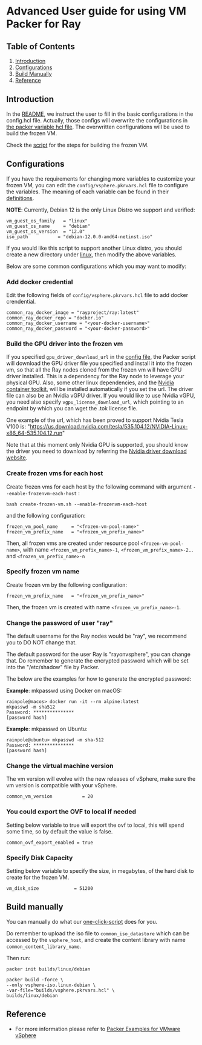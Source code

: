
# Advanced User guide for using VM Packer for Ray

## Table of Contents

1. [Introduction](#introduction)
2. [Configurations](#configurations)
3. [Build Manually](#build-manually)
4. [Reference](#reference)

## Introduction

In the [README](README.md), we instruct the user to fill in the basic configurations in the config.hcl file.
Actually, those configs will overwrite the configurations in [the packer variable hcl file](builds/vsphere.pkrvars.hcl).
The overwritten configurations will be used to build the frozen VM. 

Check the [script](scripts/run.sh) for the steps for building the frozen VM.

## Configurations

If you have the requirements for changing more variables to customize your frozen VM, you can edit the
`config/vsphere.pkrvars.hcl` file to configure the variables. The meaning of each variable can be found in their
[definitions](builds/linux/debian/variable.pkr.hcl).

**NOTE**: Currently, Debian 12 is the only Linux Distro we support and verified:
```hcl
vm_guest_os_family   = "linux"
vm_guest_os_name     = "debian"
vm_guest_os_version  = "12.0"
iso_path           = "debian-12.0.0-amd64-netinst.iso"
```
If you would like this script to support another Linux distro, you should create a new directory under
[linux](builds/linux), then modify the above variables.

Below are some common configurations which you may want to modify:

### Add docker credential
Edit the following fields of `config/vsphere.pkrvars.hcl` file to add docker crendential.
```hcl
common_ray_docker_image = "rayproject/ray:latest"
common_ray_docker_repo = "docker.io"
common_ray_docker_username = "<your-docker-username>"
common_ray_docker_password = "<your-docker-password>"
```

### Build the GPU driver into the frozen vm
If you specified `gpu_driver_download_url` in the [config file](scripts/config.hcl), the Packer script will download the
GPU driver file you specified and install it into the frozen vm, so that all the Ray nodes cloned from the frozen vm
will have GPU driver installed. This is a dependency for the Ray node to leverage your physical GPU.
Also, some other linux dependencies, and the [Nvidia container toolkit](https://docs.nvidia.com/datacenter/cloud-native/container-toolkit/latest/install-guide.html), 
will be installed automatically if you set the url.
The driver file can also be an Nvidia vGPU driver. If you would like to use Nvidia vGPU, you need also specify
`vgpu_license_download_url`, which pointing to an endpoint by which you can wget the .tok license file.

One example of the url, which has been proved to support Nvidia Tesla V100 is:
"https://us.download.nvidia.com/tesla/535.104.12/NVIDIA-Linux-x86_64-535.104.12.run"

Note that at this moment only Nvidia GPU is supported, you should know the driver you need to download by referring
the [Nvidia driver download website](https://www.nvidia.com/Download/index.aspx).


### Create frozen vms for each host

Create frozen vms for each host by the following command with argument `--enable-frozenvm-each-host` :
```
bash create-frozen-vm.sh --enable-frozenvm-each-host
```
and the following configuration:

```hcl
frozen_vm_pool_name     = "<frozen-vm-pool-name>"
frozen_vm_prefix_name   = "<frozen_vm_prefix_name>"
```

Then, all frozen vms are created under resource pool `<frozen-vm-pool-name>`, with name `<frozen_vm_prefix_name>-1`,  `<frozen_vm_prefix_name>-2`... and `<frozen_vm_prefix_name>-n`

### Specify frozen vm name
Create frozen vm by the following configuration:
```hcl
frozen_vm_prefix_name   = "<frozen_vm_prefix_name>"
```

Then, the frozen vm is created with name `<frozen_vm_prefix_name>-1`.

### Change the password of user "ray"

The default username for the Ray nodes would be "ray", we recommend you to DO NOT change that.

The default password for the user Ray is "rayonvsphere", you can change that. Do remember to generate the encrypted
password which will be set into the "/etc/shadow" file by Packer.

The below are the examples for how to generate the encrypted password:

**Example**: mkpasswd using Docker on macOS:

```console
rainpole@macos> docker run -it --rm alpine:latest
mkpasswd -m sha512
Password: ***************
[password hash]
```

**Example**: mkpasswd on Ubuntu:

```console
rainpole@ubuntu> mkpasswd -m sha-512
Password: ***************
[password hash]
```

### Change the virtual machine version

The vm version will evolve with the new releases of vSphere, make sure the vm version is compatible with your vSphere.
```hcl
common_vm_version           = 20
```

### You could export the OVF to local if needed

Setting below variable to true will export the ovf to local, this will spend some time, so by default the value is false.
```hcl
common_ovf_export_enabled = true
```
### Specify Disk Capacity
Setting below variable to specify the size, in megabytes, of the hard disk to create for the frozen VM.
```
vm_disk_size             = 51200
```

## Build manually

You can manually do what our [one-click-script](create-frozen-vm.sh) does for you.

Do remember to upload the iso file to `common_iso_datastore` which can be accessed by the `vsphere_host`, and create the
content library with name `common_content_library_name`.

Then run:

```console
packer init builds/linux/debian
```

```console
packer build -force \
--only vsphere-iso.linux-debian \
-var-file="builds/vsphere.pkrvars.hcl" \
builds/linux/debian
```

## Reference

- For more information please refer to [Packer Examples for VMware vSphere](https://github.com/vmware-samples/packer-examples-for-vsphere)
